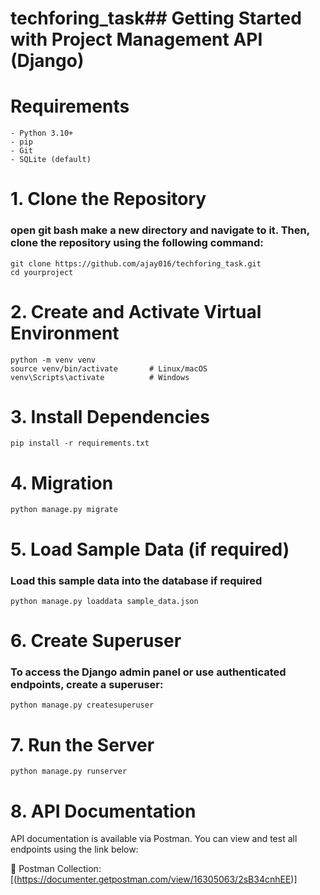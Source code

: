 # techforing_task## Getting Started with Project Management API (Django)

# Requirements

    - Python 3.10+
    - pip
    - Git
    - SQLite (default)


# 1. Clone the Repository
### open git bash make a new directory and navigate to it. Then, clone the repository using the following command:

    git clone https://github.com/ajay016/techforing_task.git
    cd yourproject

# 2. Create and Activate Virtual Environment
    python -m venv venv
    source venv/bin/activate       # Linux/macOS
    venv\Scripts\activate          # Windows


# 3. Install Dependencies
    pip install -r requirements.txt

# 4. Migration
    python manage.py migrate

# 5. Load Sample Data (if required)
### Load this sample data into the database if required
    python manage.py loaddata sample_data.json

# 6. Create Superuser

### To access the Django admin panel or use authenticated endpoints, create a superuser:
    python manage.py createsuperuser

# 7. Run the Server
    python manage.py runserver

# 8. API Documentation
API documentation is available via Postman.
You can view and test all endpoints using the link below:

🔗 Postman Collection: [(https://documenter.getpostman.com/view/16305063/2sB34cnhEE)]
